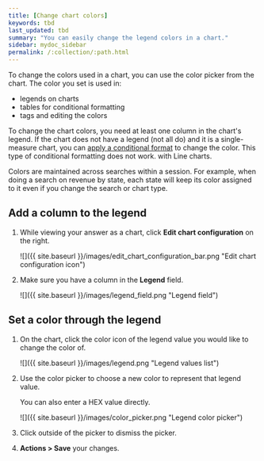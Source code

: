 ```yaml
---
title: [Change chart colors]
keywords: tbd
last_updated: tbd
summary: "You can easily change the legend colors in a chart."
sidebar: mydoc_sidebar
permalink: /:collection/:path.html
---
```

To change the colors used in a chart, you can use the color picker from the chart. The color you set is used in:

* legends on charts
* tables for conditional formatting
* tags and editing the colors

To change the chart colors, you need at least one column in the chart's legend.
If the chart does not have a legend (not all do) and it is a single-measure
chart, you can [apply a conditional
format]({{site.baseurl}}/end-user/search/apply-conditional-formatting.html) to
change the color. This type of conditional formatting does not work. with Line
charts.

Colors are maintained across searches within a session. For example, when doing a search on
revenue by state, each state will keep its color assigned to it even if you change the search or
chart type.

## Add a column to the legend

1. While viewing your answer as a chart, click **Edit chart configuration** on the right.

     ![]({{ site.baseurl }}/images/edit_chart_configuration_bar.png "Edit chart configuration icon")

2. Make sure you have a column in the **Legend** field.

     ![]({{ site.baseurl }}/images/legend_field.png "Legend field")

## Set a color through the legend

1. On the chart, click the color icon of the legend value you would like to change the color of.

     ![]({{ site.baseurl }}/images/legend.png "Legend values list")

2. Use the color picker to choose a new color to represent that legend value.

   You can also enter a HEX value directly.

     ![]({{ site.baseurl }}/images/color_picker.png "Legend color picker")

3. Click outside of the picker to dismiss the picker.

4. **Actions > Save** your changes.
